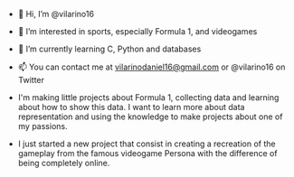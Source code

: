 - 👋 Hi, I’m @vilarino16
- 👀 I’m interested in sports, especially Formula 1, and videogames
- 🌱 I’m currently learning C, Python and databases
- 📫 You can contact me at vilarinodaniel16@gmail.com or @vilarino16 on Twitter

- I'm making little projects about Formula 1, collecting data and learning about how to show this data. I want to learn more about data representation and using the knowledge to make projects about one of my passions.
- I just started a new project that consist in creating a recreation of the gameplay from the famous videogame Persona with the difference of being completely online.
<!---
vilarino16/vilarino16 is a ✨ special ✨ repository because its `README.md` (this file) appears on your GitHub profile.
You can click the Preview link to take a look at your changes.
--->
